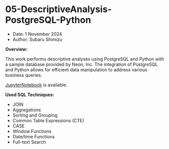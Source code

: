 # 05-DescriptiveAnalysis-PostgreSQL-Python
- Date: 1 November 2024
- Author: Subaru Shimizu

**Overview:**  
  
This work performs descriptive analyses using PostgreSQL and Python with a sample database provided by Neon, Inc. The integration of PostgreSQL and Python allows for efficient data manipulation to address various business queries.

[JupyterNotebook](https://github.com/subaru3577/05-PostgreSQL-Python/blob/main/PostgreSQL_descriptive_analysis.ipynb) is available.

**Used SQL Techniques:**  
- JOIN
- Aggregations
- Sorting and Grouping
- Common Table Expressions (CTE)
- CASE
- Window Functions
- Date/time Functions
- Full-text Search
